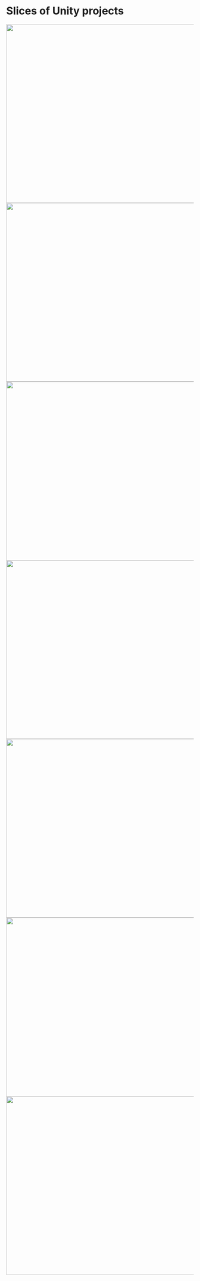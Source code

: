 # Slices of Unity projects
<img src="https://thumbs.gfycat.com/UnfinishedFriendlyFlamingo-size_restricted.gif" width="720" height="480">
<img src="https://thumbs.gfycat.com/ContentImperfectJapanesebeetle-size_restricted.gif" width="720" height="480" />
<img src="https://thumbs.gfycat.com/UntriedDecisiveDiplodocus-size_restricted.gif" width="720" height="480" />
<img src="https://thumbs.gfycat.com/AgileOldBuck-size_restricted.gif" width="720" height="480" />
<img src="https://thumbs.gfycat.com/EthicalGargantuanCarpenterant-size_restricted.gif" width="720" height="480" />
<img src="https://thumbs.gfycat.com/SleepyBrownAnkole-size_restricted.gif" width="720" height="480" />
<img src="https://thumbs.gfycat.com/PrestigiousTerribleDeviltasmanian-size_restricted.gif" width="720" height="480" />
